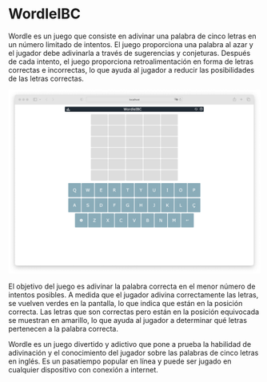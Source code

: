 # WordleIBC


Wordle es un juego que consiste en adivinar una palabra de cinco letras en un número limitado de intentos. El juego proporciona una palabra al azar y el jugador debe adivinarla a través de sugerencias y conjeturas. Después de cada intento, el juego proporciona retroalimentación en forma de letras correctas e incorrectas, lo que ayuda al jugador a reducir las posibilidades de las letras correctas.

<img src=".img/game.png" alt="auth page">

El objetivo del juego es adivinar la palabra correcta en el menor número de intentos posibles. A medida que el jugador adivina correctamente las letras, se vuelven verdes en la pantalla, lo que indica que están en la posición correcta. Las letras que son correctas pero están en la posición equivocada se muestran en amarillo, lo que ayuda al jugador a determinar qué letras pertenecen a la palabra correcta.

Wordle es un juego divertido y adictivo que pone a prueba la habilidad de adivinación y el conocimiento del jugador sobre las palabras de cinco letras en inglés. Es un pasatiempo popular en línea y puede ser jugado en cualquier dispositivo con conexión a internet.



